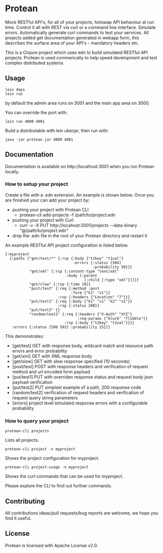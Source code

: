 # Protean

Mock RESTful API's, for all of your projects, hotswap API behaviour at run time.  Control it all with REST via curl or a command line interface.  Simulate errors.  Automatically generate curl commands to test your services.  All projects added get documentation generated in webapp form, this describes the surface area of your API's - mandatory headers etc.

This is a Clojure project which uses edn to build simulated RESTful API projects. Protean is used commerically to help speed development and test complex distributed systems.


## Usage

    lein deps
    lein run

by default the admin area runs on 3001 and the main app area on 3000.

You can override the port with:

    lein run 4000 4001

Build a distributable with lein uberjar, then run with:

    java -jar protean.jar 4000 4001


## Documentation

Documentation is available on http://localhost:3001 when you run Protean locally. 

### How to setup your project

Create a file with a .edn extension. An example is shown below. Once you are finished your can add your project by;
* pushing your project with Protean CLI
    - protean-cli add-projects -f /path/to/project.edn
* pushing your project with Curl
    - curl -v -X PUT http://locahost:3001/projects --data-binary "@/path/to/project.edn"
* drop the .edn file in the root of your Protean directory and restart it

An example RESTful API project configuration is listed below.

    {:myproject
      {:paths {"get/test/*" {:rsp {:body {"t1key" "t1val"}
                                   :errors {:status [504]
                                            :probability 50}}}        
               "get/xml" {:rsp {:content-type "text/xml"
                                :body [:parent
                                        [:child {:type "xml"}]]}}     
               "get/slow" {:rsp {:time 10}}                            
               "post/test" {:req {:method :post                       
                                  :form {"k1" "v1"}}
                            :rsp {:headers {"Location" "7"}}}
               "put/test1" {:req {:body {"k1" "v1" "k2" "v2"}}        
                            :rsp {:status 200}}
               "put/test2" {}
               "random/test2" {:req {:headers {"X-Auth" "XYZ"}        
                                     :req-params {"blurb" "flibble"}} 
                               :rsp {:body {"t2key" "t2val"}}}}
       :errors {:status [500 503] :probability 25}}}                  


This demonstrates:

* [get/test] GET with response body, wildcard match and resource path errors and error probability
* [get/xml] GET with XML response body
* [get/slow] GET with slow response specified (10 seconds)
* [post/test] POST with response headers and verification of request method and url encoded form payload
* [put/test1] PUT with overriden response status and request body json payload verification
* [put/test2] PUT simplest example of a path, 200 response code
* [random/test2] verification of request headers and verification of request query string parameters
* [errors] project level simulated response errors with a configurable probability


### How to query your project

    protean-cli projects 
    
Lists all projects.

    protean-cli project -n myproject 

Shows the project configuration for myproject.

    protean-cli project-usage -n myproject 
    
Shows the curl commands that can be used for myproject.

Please explore the CLI to find out further commands.


## Contributing

All contributions ideas/pull requests/bug reports are welcome, we hope you find it useful. 



## License

Protean is licensed with Apache License v2.0.

